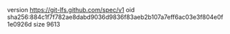version https://git-lfs.github.com/spec/v1
oid sha256:884c1f7f782ae8dabd9036d9836f83aeb2b107a7eff6ac03e3f804e0f1e0926d
size 9613
